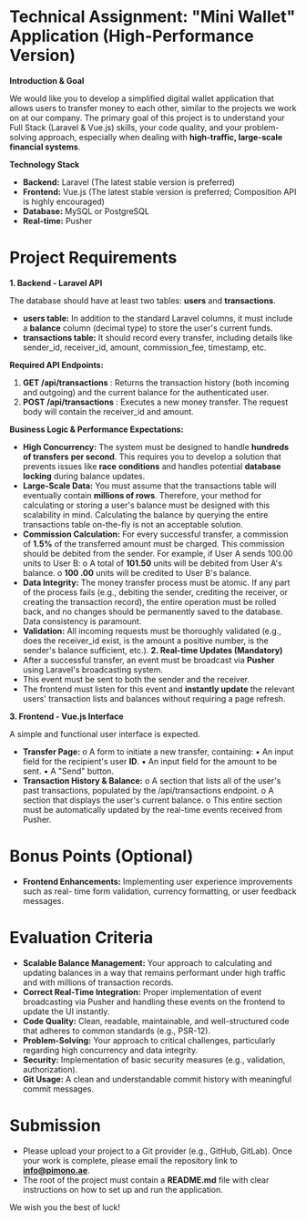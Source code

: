 # Technical Assignment: "Mini Wallet" Application (High-Performance Version)

**Introduction & Goal**

We would like you to develop a simplified digital wallet application that allows users to
transfer money to each other, similar to the projects we work on at our company. The primary
goal of this project is to understand your Full Stack (Laravel & Vue.js) skills, your code
quality, and your problem-solving approach, especially when dealing with **high-traffic,
large-scale financial systems**.

**Technology Stack**

- **Backend:** Laravel (The latest stable version is preferred)
- **Frontend:** Vue.js (The latest stable version is preferred; Composition API is highly
  encouraged)
- **Database:** MySQL or PostgreSQL
- **Real-time:** Pusher


# Project Requirements

**1. Backend - Laravel API**

The database should have at least two tables: **users** and **transactions**.

- **users table:** In addition to the standard Laravel columns, it must include a **balance**
  column (decimal type) to store the user's current funds.
- **transactions table:** It should record every transfer, including details like
  sender_id, receiver_id, amount, commission_fee, timestamp, etc.

**Required API Endpoints:**

1. **GET /api/transactions** : Returns the transaction history (both incoming and
   outgoing) and the current balance for the authenticated user.
2. **POST /api/transactions** : Executes a new money transfer. The request body will
   contain the receiver_id and amount.

**Business Logic & Performance Expectations:**

- **High Concurrency:** The system must be designed to handle **hundreds of transfers**
  **per second**. This requires you to develop a solution that prevents issues like **race**
  **conditions** and handles potential **database locking** during balance updates.
- **Large-Scale Data:** You must assume that the transactions table will eventually
  contain **millions of rows**. Therefore, your method for calculating or storing a user's
  balance must be designed with this scalability in mind. Calculating the balance by
  querying the entire transactions table on-the-fly is not an acceptable solution.
- **Commission Calculation:** For every successful transfer, a commission of **1.5%** of the
  transferred amount must be charged. This commission should be debited from the
  sender. For example, if User A sends 100.00 units to User B:
  o A total of **101.50** units will be debited from User A's balance.
  o **100 .00** units will be credited to User B's balance.
- **Data Integrity:** The money transfer process must be atomic. If any part of the process
  fails (e.g., debiting the sender, crediting the receiver, or creating the transaction
  record), the entire operation must be rolled back, and no changes should be
  permanently saved to the database. Data consistency is paramount.
- **Validation:** All incoming requests must be thoroughly validated (e.g., does the
  receiver_id exist, is the amount a positive number, is the sender's balance sufficient,
  etc.).
  **2. Real-time Updates (Mandatory)**
- After a successful transfer, an event must be broadcast via **Pusher** using Laravel's
  broadcasting system.
- This event must be sent to both the sender and the receiver.
- The frontend must listen for this event and **instantly update** the relevant users'
  transaction lists and balances without requiring a page refresh.


**3. Frontend - Vue.js Interface**

A simple and functional user interface is expected.

- **Transfer Page:**
  o A form to initiate a new transfer, containing:
  ▪ An input field for the recipient's user **ID**.
  ▪ An input field for the amount to be sent.
  ▪ A "Send" button.
- **Transaction History & Balance:**
  o A section that lists all of the user's past transactions, populated by the
  /api/transactions endpoint.
  o A section that displays the user's current balance.
  o This entire section must be automatically updated by the real-time events
  received from Pusher.

# Bonus Points (Optional)

- **Frontend Enhancements:** Implementing user experience improvements such as real-
  time form validation, currency formatting, or user feedback messages.

# Evaluation Criteria

- **Scalable Balance Management:** Your approach to calculating and updating balances
  in a way that remains performant under high traffic and with millions of transaction
  records.
- **Correct Real-Time Integration:** Proper implementation of event broadcasting via
  Pusher and handling these events on the frontend to update the UI instantly.
- **Code Quality:** Clean, readable, maintainable, and well-structured code that adheres to
  common standards (e.g., PSR-12).
- **Problem-Solving:** Your approach to critical challenges, particularly regarding high
  concurrency and data integrity.
- **Security:** Implementation of basic security measures (e.g., validation, authorization).
- **Git Usage:** A clean and understandable commit history with meaningful commit
  messages.

# Submission

- Please upload your project to a Git provider (e.g., GitHub, GitLab). Once your work is
  complete, please email the repository link to **info@pimono.ae**.
- The root of the project must contain a **README.md** file with clear instructions on how to
  set up and run the application.

We wish you the best of luck!


